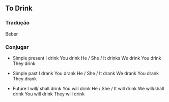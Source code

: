 ## To Drink

### Tradução
Beber

### Conjugar

- Simple present
    I drink
    You drink
    He / She / It drinks
    We drink
    You drink
    They drink

- Simple past
    I drank
    You drank
    He / She / It drank
    We drank
    You drank
    They drank

- Future
    I will/ shall drink
    You will drink
    He / She / It will drink
    We will/shall drink
    You will drink
    They will drink